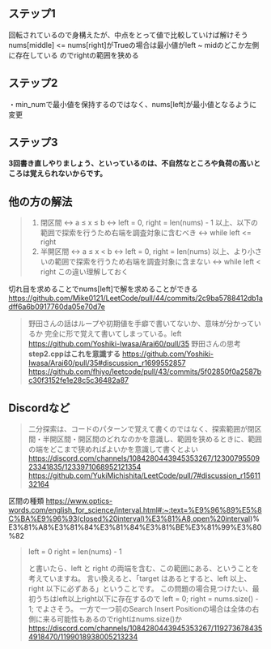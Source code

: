 ## ステップ1
回転されているので身構えたが、中点をとって値で比較していけば解けそう
nums[middle] <= nums[right]がTrueの場合は最小値がleft ~ midのどこか左側に存在している
のでrightの範囲を狭める


## ステップ2
・min_numで最小値を保持するのではなく、nums[left]が最小値となるように変更

## ステップ3
**3回書き直しやりましょう、といっているのは、不自然なところや負荷の高いところは覚えられないからです。**

## 他の方の解法
> 1. 閉区間 ↔︎ a ≤ x ≤ b ↔︎ left = 0, right = len(nums) - 1 
> 以上、以下の範囲で探索を行うため右端を調査対象に含むべき ↔︎ while left <= right
> 2. 半開区間 ↔︎ a ≤ x < b ↔︎ left = 0, right = len(nums)
>    以上、より小さいの範囲で探索を行うため右端を調査対象に含まない ↔︎ while left < right
この違い理解しておく

切れ目を求めることでnums[left]で解を求めることができる
https://github.com/Mike0121/LeetCode/pull/44/commits/2c9ba5788412db1adff6a6b0917760da05e70d7e

>野田さんの話はループや初期値を手癖で書いてないか、意味が分かっているか
完全に形で覚えて書いてしまっている。left
https://github.com/Yoshiki-Iwasa/Arai60/pull/35
野田さんの思考 **step2.cppはこれを意識する**
https://github.com/Yoshiki-Iwasa/Arai60/pull/35#discussion_r1699552857
https://github.com/fhiyo/leetcode/pull/43/commits/5f02850f0a2587bc30f3152fe1e28c5c36482a87

## Discordなど
>二分探索は、コードのパターンで覚えて書くのではなく、探索範囲が閉区間・半開区間・開区間のどれなのかを意識し、範囲を狭めるときに、範囲の端をどこまで狭めればよいかを意識して書くとよい
https://discord.com/channels/1084280443945353267/1230079550923341835/1233971068952121354
https://github.com/YukiMichishita/LeetCode/pull/7#discussion_r1561132164

区間の種類
https://www.optics-words.com/english_for_science/interval.html#:~:text=%E9%96%89%E5%8C%BA%E9%96%93(closed%20interval)%E3%81%A8,open%20interval)%E3%81%A8%E3%81%84%E3%81%84%E3%81%BE%E3%81%99%E3%80%82

>left = 0
>right = len(nums) - 1
>
>と書いたら、left と right の両端を含む、この範囲にある、ということを考えていますね。
>言い換えると、「target はあるとすると、left 以上、right 以下に必ずある」ということです。
この問題の場合見つけたい、最初うちはleft以上right以下に存在するので
left = 0;
right = nums.size() - 1;
でよさそう。
一方で一つ前のSearch Insert Positionの場合は全体の右側に来る可能性もあるのでrightはnums.size()か
https://discord.com/channels/1084280443945353267/1192736784354918470/1199018938005213234
